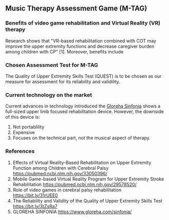 ## Music Therapy Assessment Game (M-TAG)

### Benefits of video game rehabilitation and Virtual Reality (VR) therapy
Research shows that "VR-based rehabilitation combined with COT may improve the upper extremity functions and decrease caregiver burden among children with CP" [1]. Moreover, benefits include 


### Chosen Assessment Test for M-TAG 
The Quality of Upper Extremity Skills Test (QUEST) is to be chosen as our measure for assessment for its reliability and validility. 

### Current technology on the market 
Current advances in technology introduced the [Gloreha Sinfonia](https://www.youtube.com/watch?v=OewQiHHexhE) shows a full-sized upper limb focused rehabilitation device.  However, the downside of this device is:
1. Not portablility
2. Expensive
3. Focuses on the technical part, not the musical aspect of therapy.



### References

1. Effects of Virtual Reality-Based Rehabilitation on Upper Extremity Function among Children with Cerebral Palsy https://pubmed.ncbi.nlm.nih.gov/33050396/
2. Mobile Game-based Virtual Reality Program for Upper Extremity Stroke Rehabilitation https://pubmed.ncbi.nlm.nih.gov/29578520/
3. Role of video games in cerebral palsy rehabilitation https://bit.ly/31rUEE0
4. The Reliability and Validity of the Quality of Upper Extremity Skills Test https://bit.ly/3tZsRa7
5. GLOREHA SINFONIA https://www.gloreha.com/sinfonia/
<!--stackedit_data:
eyJoaXN0b3J5IjpbLTIwMzYyMTQ1MjRdfQ==
-->